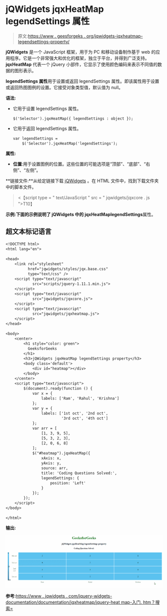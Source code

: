 # jQWidgets jqxHeatMap legendSettings 属性

> 原文:[https://www . geesforgeks . org/jqwidgets-jqxheatmap-legendsettings-property/](https://www.geeksforgeeks.org/jqwidgets-jqxheatmap-legendsettings-property/)

**jQWidgets** 是一个 JavaScript 框架，用于为 PC 和移动设备制作基于 web 的应用程序。它是一个非常强大和优化的框架，独立于平台，并得到广泛支持。 **jqxHeatMap** 代表一个 jQuery 小部件，它显示了使用颜色编码来表示不同值的数据的图形表示。

**legendSettings 属性**用于设置或返回 legendSettings 属性。即该属性用于设置或返回热图图例的设置。它接受对象类型值，默认值为 null。

**语法:**

*   它用于设置 legendSettings 属性。

    ```
    $('Selector').jqxHeatMap({ legendSettings : object });
    ```

*   它用于返回 legendSettings 属性。

    ```
    var legendSettings = 
        $('Selector').jqxHeatMap('legendSettings');
    ```

**属性:**

*   **位置**:用于设置图例的位置。这些位置的可能选项是“顶部”、“底部”、“右侧”、“左侧”。

**链接文件:**从给定链接下载 [jQWidgets](https://www.jqwidgets.com/download/) 。在 HTML 文件中，找到下载文件夹中的脚本文件。

> <script type = " text/JavaScript " src = " scripts/jquery-1 . 11 . 1min . js "></script><【script type = " text/JavaScript " src = " jqwidgets/jqxcore . js ">T10】

**示例:**下面的示例说明了 jQWidgets 中的 jqxHeatMap**legendSettings**属性。

## 超文本标记语言

```
<!DOCTYPE html>
<html lang="en">

<head>
    <link rel="stylesheet" 
          href="jqwidgets/styles/jqx.base.css" 
          type="text/css" />
    <script type="text/javascript" 
            src="scripts/jquery-1.11.1.min.js">
    </script>
    <script type="text/javascript" 
            src="jqwidgets/jqxcore.js">
    </script>
    <script type="text/javascript" 
            src="jqwidgets/jqxheatmap.js">
    </script>
</head>

<body>
    <center>
        <h1 style="color: green">
          GeeksforGeeks
        </h1>
        <h3>jQWidgets jqxHeatMap legendSettings property</h3>
        <body class='default'>
            <div id="heatmap"></div>
        </body>
    </center>
    <script type="text/javascript">
        $(document).ready(function () {
            var x = {
                labels: ['Ram', 'Rahul', 'Krishna']
            };
            var y = {
                labels: ['1st oct', '2nd oct', 
                         '3rd oct', '4th oct']
            };
            var arr = [
                [1, 3, 9, 5],
                [5, 3, 2, 3],
                [2, 0, 6, 8]
            ];
            $("#heatmap").jqxHeatMap({
                xAxis: x,
                yAxis: y,
                source: arr,
                title: 'Coding Questions Solved:',
                legendSettings: {
                    position: 'Left'
                }
            });
        });
    </script>
</body>

</html>
```

**输出:**

![](img/ad0445041dca9a1f886928487cd9602c.png)

**参考:**[https://www . jqwidgets . com/jquery-widgets-documentation/documentation/jqxheatmap/jquery-heat map-入门. htm？搜索=](https://www.jqwidgets.com/jquery-widgets-documentation/documentation/jqxheatmap/jquery-heatmap-getting-started.htm?search=)